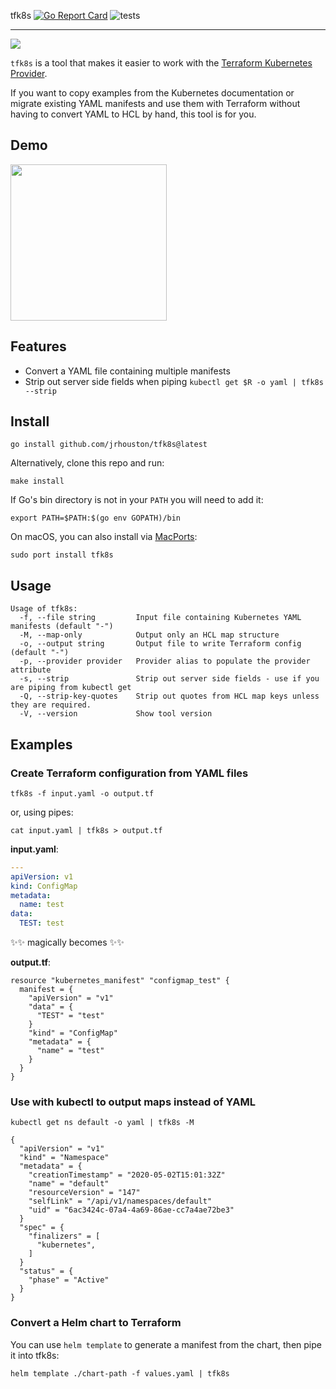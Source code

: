 tfk8s [![Go Report Card](https://goreportcard.com/badge/github.com/jrhouston/tfk8s)](https://goreportcard.com/report/github.com/jrhouston/tfk8s) ![tests](https://github.com/jrhouston/tfk8s/actions/workflows/test.yaml/badge.svg)

---

![](https://media.giphy.com/media/g8GfH3i5F0hby/giphy.gif)

`tfk8s` is a tool that makes it easier to work with the [Terraform Kubernetes Provider](https://github.com/hashicorp/terraform-provider-kubernetes).

If you want to copy examples from the Kubernetes documentation or migrate existing YAML manifests and use them with Terraform without having to convert YAML to HCL by hand, this tool is for you. 

## Demo 

[<img src="https://asciinema.org/a/jSmyAg4Ar6EcwKCTCXN8iAJM2.svg" width="250">](https://asciinema.org/a/jSmyAg4Ar6EcwKCTCXN8iAJM2)

## Features

- Convert a YAML file containing multiple manifests
- Strip out server side fields when piping `kubectl get $R -o yaml | tfk8s --strip`

## Install

```
go install github.com/jrhouston/tfk8s@latest
```

Alternatively, clone this repo and run:

```
make install
```

If Go's bin directory is not in your `PATH` you will need to add it:

```
export PATH=$PATH:$(go env GOPATH)/bin
```

On macOS, you can also install via [MacPorts](https://www.macports.org):

```
sudo port install tfk8s
```

## Usage

```
Usage of tfk8s:
  -f, --file string         Input file containing Kubernetes YAML manifests (default "-")
  -M, --map-only            Output only an HCL map structure
  -o, --output string       Output file to write Terraform config (default "-")
  -p, --provider provider   Provider alias to populate the provider attribute
  -s, --strip               Strip out server side fields - use if you are piping from kubectl get
  -Q, --strip-key-quotes    Strip out quotes from HCL map keys unless they are required.
  -V, --version             Show tool version
```

## Examples

### Create Terraform configuration from YAML files

```
tfk8s -f input.yaml -o output.tf
```

or, using pipes: 
```
cat input.yaml | tfk8s > output.tf
```

**input.yaml**:
```yaml
---
apiVersion: v1
kind: ConfigMap
metadata:
  name: test
data:
  TEST: test
```

✨✨ magically becomes ✨✨

**output.tf**:
```hcl
resource "kubernetes_manifest" "configmap_test" {
  manifest = {
    "apiVersion" = "v1"
    "data" = {
      "TEST" = "test"
    }
    "kind" = "ConfigMap"
    "metadata" = {
      "name" = "test"
    }
  }
}
```

### Use with kubectl to output maps instead of YAML

```
kubectl get ns default -o yaml | tfk8s -M
```
```hcl
{
  "apiVersion" = "v1"
  "kind" = "Namespace"
  "metadata" = {
    "creationTimestamp" = "2020-05-02T15:01:32Z"
    "name" = "default"
    "resourceVersion" = "147"
    "selfLink" = "/api/v1/namespaces/default"
    "uid" = "6ac3424c-07a4-4a69-86ae-cc7a4ae72be3"
  }
  "spec" = {
    "finalizers" = [
      "kubernetes",
    ]
  }
  "status" = {
    "phase" = "Active"
  }
}
```

### Convert a Helm chart to Terraform

You can use `helm template` to generate a manifest from the chart, then pipe it into tfk8s:


```
helm template ./chart-path -f values.yaml | tfk8s
```
